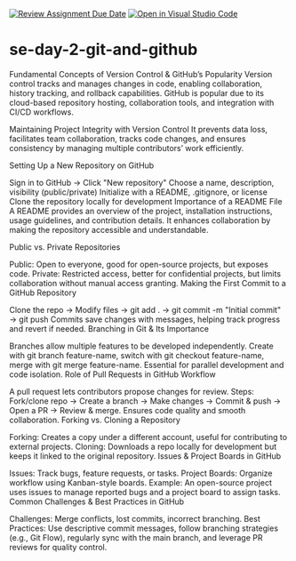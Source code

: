 [![Review Assignment Due Date](https://classroom.github.com/assets/deadline-readme-button-22041afd0340ce965d47ae6ef1cefeee28c7c493a6346c4f15d667ab976d596c.svg)](https://classroom.github.com/a/8wgCKhpZ)
[![Open in Visual Studio Code](https://classroom.github.com/assets/open-in-vscode-2e0aaae1b6195c2367325f4f02e2d04e9abb55f0b24a779b69b11b9e10269abc.svg)](https://classroom.github.com/online_ide?assignment_repo_id=18491402&assignment_repo_type=AssignmentRepo)
# se-day-2-git-and-github
Fundamental Concepts of Version Control & GitHub’s Popularity
Version control tracks and manages changes in code, enabling collaboration, history tracking, and rollback capabilities. GitHub is popular due to its cloud-based repository hosting, collaboration tools, and integration with CI/CD workflows.

Maintaining Project Integrity with Version Control
It prevents data loss, facilitates team collaboration, tracks code changes, and ensures consistency by managing multiple contributors’ work efficiently.

Setting Up a New Repository on GitHub

Sign in to GitHub → Click "New repository"
Choose a name, description, visibility (public/private)
Initialize with a README, .gitignore, or license
Clone the repository locally for development
Importance of a README File
A README provides an overview of the project, installation instructions, usage guidelines, and contribution details. It enhances collaboration by making the repository accessible and understandable.

Public vs. Private Repositories

Public: Open to everyone, good for open-source projects, but exposes code.
Private: Restricted access, better for confidential projects, but limits collaboration without manual access granting.
Making the First Commit to a GitHub Repository

Clone the repo → Modify files → git add . → git commit -m "Initial commit" → git push
Commits save changes with messages, helping track progress and revert if needed.
Branching in Git & Its Importance

Branches allow multiple features to be developed independently.
Create with git branch feature-name, switch with git checkout feature-name, merge with git merge feature-name.
Essential for parallel development and code isolation.
Role of Pull Requests in GitHub Workflow

A pull request lets contributors propose changes for review.
Steps: Fork/clone repo → Create a branch → Make changes → Commit & push → Open a PR → Review & merge.
Ensures code quality and smooth collaboration.
Forking vs. Cloning a Repository

Forking: Creates a copy under a different account, useful for contributing to external projects.
Cloning: Downloads a repo locally for development but keeps it linked to the original repository.
Issues & Project Boards in GitHub

Issues: Track bugs, feature requests, or tasks.
Project Boards: Organize workflow using Kanban-style boards.
Example: An open-source project uses issues to manage reported bugs and a project board to assign tasks.
Common Challenges & Best Practices in GitHub

Challenges: Merge conflicts, lost commits, incorrect branching.
Best Practices: Use descriptive commit messages, follow branching strategies (e.g., Git Flow), regularly sync with the main branch, and leverage PR reviews for quality control.
